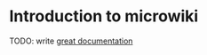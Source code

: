 # Introduction to microwiki

TODO: write [great documentation](http://jacobian.org/writing/what-to-write/)
